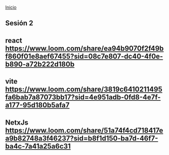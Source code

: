 <!-- No borrar o modificar -->
[Inicio](./index.md)

## Sesión 2


<!-- Su documentación aquí -->



## react https://www.loom.com/share/ea94b9070f2f49bf860f01e8aef67455?sid=08c7e807-dc40-4f0e-b890-a72b222d180b
## vite https://www.loom.com/share/3819c6410211495fa6bab7a87073bb17?sid=4e951adb-0fd8-4e7f-a177-95d180b5afa7
## NetxJs https://www.loom.com/share/51a74f4cd718417ea9b82748a3f46237?sid=b8f1d150-ba7d-46f7-ba4c-7a41a25a6c31

